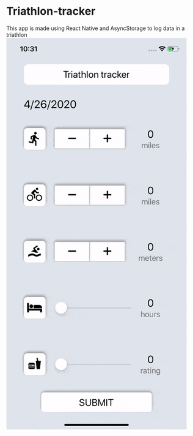 # Triathlon-tracker
This app is made using React Native and AsyncStorage to log data in a triathlon
![demo](assets/optimize.gif)
